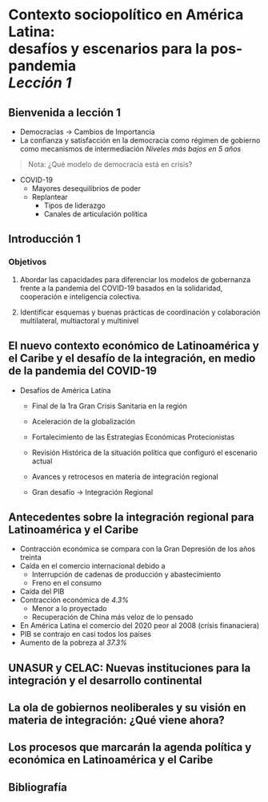 # **Contexto sociopolítico en América Latina:**<br>desafíos y escenarios para la pos-pandemia<br>_Lección 1_

## Bienvenida a lección 1

- Democracias $\rightarrow$ Cambios de Importancia
- La confianza y satisfacción en la democracia como régimen de gobierno como mecanismos de intermediación _Niveles más bajos en 5 años_
>    Nota: ¿Qué modelo de democracia está en crisis?
- COVID-19
  - Mayores desequilibrios de poder
  - Replantear
    - Tipos de liderazgo
    - Canales de articulación política

## Introducción 1

### Objetivos

1. Abordar las capacidades para diferenciar los modelos de gobernanza frente a la pandemia del COVID-19 basados en la solidaridad, cooperación e inteligencia colectiva.

2. Identificar esquemas y buenas prácticas de coordinación y colaboración multilateral, multiactoral y multinivel

## El nuevo contexto económico de Latinoamérica y el Caribe y el desafío de la integración, en medio de la pandemia del COVID-19

- Desafíos de América Latína
  - Final de la 1ra Gran Crisis Sanitaria en la región
  - Aceleración de la globalización
  - Fortalecimiento de las Estrategias Económicas Protecionistas

  - Revisión Histórica de la situación política que configuró el escenario actual
  - Avances y retrocesos en materia de integración regional

  - Gran desafío $\rightarrow$ Integración Regional

## Antecedentes sobre la integración regional para Latinoamérica y el Caribe

- Contracción económica se compara con la Gran Depresión de los años treinta
- Caída en el comercio internacional debido a
  - Interrupción de cadenas de producción y abastecimiento
  - Freno en el consumo
- Caída del PIB
- Contracción económica de _4.3%_
  - Menor a lo proyectado
  - Recuperación de China más veloz de lo pensado
- En América Latina el comercio del 2020 peor al 2008 (crísis finanaciera)
- PIB se contrajo en casi todos los países
- Aumento de la pobreza al _37.3%_

## UNASUR y CELAC: Nuevas instituciones para la integración y el desarrollo continental

## La ola de gobiernos neoliberales y su visión en materia de integración: ¿Qué viene ahora?

## Los procesos que marcarán la agenda política y económica en Latinoamérica y el Caribe

## Bibliografía
